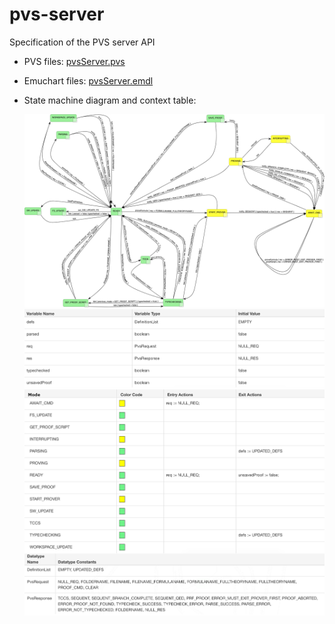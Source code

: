 # pvs-server
Specification of the PVS server API
- PVS files: [pvsServer.pvs](./pvsServer.pvs)
- Emuchart files: [pvsServer.emdl](./pvsServer.emdl)
- State machine diagram and context table:

    <img src="./figures/pvsServerDiagram.png" alt="State machine diagram" width="900"/>

    <img src="./figures/pvsServerContext.png" alt="Context Table" width="600"/>

